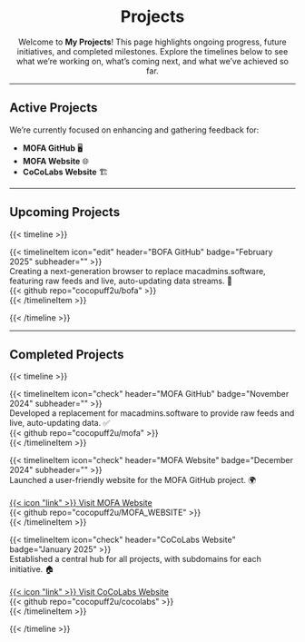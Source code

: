 <div style="text-align: center;">

# Projects  

Welcome to **My Projects**! This page highlights ongoing progress, future initiatives, and completed milestones. Explore the timelines below to see what we’re working on, what’s coming next, and what we’ve achieved so far.  
</div>

---

## Active Projects  

We’re currently focused on enhancing and gathering feedback for:  
- **MOFA GitHub** 🖥️  
- **MOFA Website** 🌐  
- **CoCoLabs Website** 🏗️  
 
---

## Upcoming Projects  

{{< timeline >}}  

{{< timelineItem icon="edit" header="BOFA GitHub" badge="February 2025" subheader="" >}}  
Creating a next-generation browser to replace macadmins.software, featuring raw feeds and live, auto-updating data streams. 🔄  
{{< github repo="cocopuff2u/bofa" >}}  
{{< /timelineItem >}}  

{{< /timeline >}}  

---

## Completed Projects  

{{< timeline >}}  

{{< timelineItem icon="check" header="MOFA GitHub" badge="November 2024" subheader="" >}}  
Developed a replacement for macadmins.software to provide raw feeds and live, auto-updating data. ✅  
{{< github repo="cocopuff2u/mofa" >}}  
{{< /timelineItem >}}  

{{< timelineItem icon="check" header="MOFA Website" badge="December 2024" subheader="" >}}  
Launched a user-friendly website for the MOFA GitHub project. 🌍 <br>  
<a href="https://mofa.cocolabs.dev" target="_blank">{{< icon "link" >}} Visit MOFA Website</a>  
{{< github repo="cocopuff2u/MOFA_WEBSITE" >}}  
{{< /timelineItem >}}  

{{< timelineItem icon="check" header="CoCoLabs Website" badge="January 2025" >}}  
Established a central hub for all projects, with subdomains for each initiative. 🏠 <br>  
<a href="https://cocolabs.dev" target="_blank">{{< icon "link" >}} Visit CoCoLabs Website</a>  
{{< github repo="cocopuff2u/cocolabs" >}}  
{{< /timelineItem >}}  

{{< /timeline >}}  
